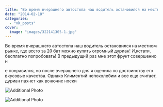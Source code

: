 ```yaml
---
title: "Во время вчерашнего автостопа наш водитель остановился на местном рынке, где всего за 20 бат можно к..."
date: "2014-02-18"
categories: 
  - "vk_posts"
cover:
  image: "images/322141305-1.jpg"
---
```


Во время вчерашнего автостопа наш водитель остановился на местном рынке, где всего за 20 бат можно купить огромный дуриан! И,кстати, бесплатно попробовать! В предыдущий раз мне этот фрукт совершенно н

<!--more--> е понравился, но после вчерашнего дня я оценила по достоинству его вкусовые качества. Однако Климентий непоколебим и все еще считает, дуриан пахнет как вонючие носки

![Additional Photo](https://vodpop.ru/wp-content/uploads/2023/07/322141306-1.jpg)

![Additional Photo](https://vodpop.ru/wp-content/uploads/2023/07/322141307-1.jpg)
